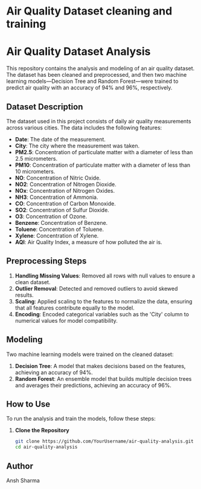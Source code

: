 # Air Quality Dataset cleaning and training
# Air Quality Dataset Analysis

This repository contains the analysis and modeling of an air quality dataset. The dataset has been cleaned and preprocessed, and then two machine learning models—Decision Tree and Random Forest—were trained to predict air quality with an accuracy of 94% and 96%, respectively.

## Dataset Description

The dataset used in this project consists of daily air quality measurements across various cities. The data includes the following features:

- **Date**: The date of the measurement.
- **City**: The city where the measurement was taken.
- **PM2.5**: Concentration of particulate matter with a diameter of less than 2.5 micrometers.
- **PM10**: Concentration of particulate matter with a diameter of less than 10 micrometers.
- **NO**: Concentration of Nitric Oxide.
- **NO2**: Concentration of Nitrogen Dioxide.
- **NOx**: Concentration of Nitrogen Oxides.
- **NH3**: Concentration of Ammonia.
- **CO**: Concentration of Carbon Monoxide.
- **SO2**: Concentration of Sulfur Dioxide.
- **O3**: Concentration of Ozone.
- **Benzene**: Concentration of Benzene.
- **Toluene**: Concentration of Toluene.
- **Xylene**: Concentration of Xylene.
- **AQI**: Air Quality Index, a measure of how polluted the air is.

## Preprocessing Steps

1. **Handling Missing Values**: Removed all rows with null values to ensure a clean dataset.
2. **Outlier Removal**: Detected and removed outliers to avoid skewed results.
3. **Scaling**: Applied scaling to the features to normalize the data, ensuring that all features contribute equally to the model.
4. **Encoding**: Encoded categorical variables such as the 'City' column to numerical values for model compatibility.

## Modeling

Two machine learning models were trained on the cleaned dataset:

1. **Decision Tree**: A model that makes decisions based on the features, achieving an accuracy of 94%.
2. **Random Forest**: An ensemble model that builds multiple decision trees and averages their predictions, achieving an accuracy of 96%.

## How to Use

To run the analysis and train the models, follow these steps:

1. **Clone the Repository**

   ```bash
   git clone https://github.com/YourUsername/air-quality-analysis.git
   cd air-quality-analysis
## **Author**
Ansh Sharma
